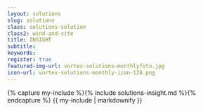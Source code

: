 ```yaml
---
layout: solutions
slug: solutions
class: solutions-solution
class2: wind-and-site
title: INSIGHT
subtitle:
keywords: 
register: true
featured-img-url: vortex-solutions-monthlyfoto.jpg
icon-url: vortex-solutions-monthly-icon-128.png
---
```


{% capture my-include %}{% include solutions-insight.md %}{% endcapture %}
{{ my-include | markdownify }}
